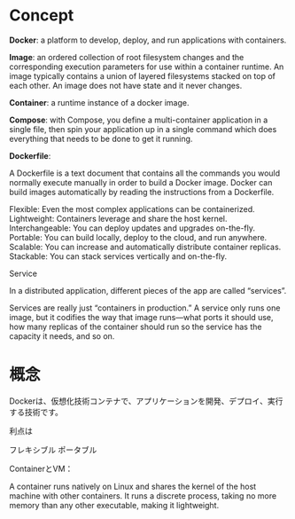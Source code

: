 # Concept

**Docker**: a platform to develop, deploy, and run applications with containers.

**Image**:  an ordered collection of root filesystem changes and the corresponding execution parameters for use within a container runtime. An image typically contains a union of layered filesystems stacked on top of each other. An image does not have state and it never changes.

**Container**: a runtime instance of a docker image.

**Compose**: with Compose, you define a multi-container application in a single file, then spin your application up in a single command which does everything that needs to be done to get it running.


**Dockerfile**:

A Dockerfile is a text document that contains all the commands you would normally execute manually in order to build a Docker image. Docker can build images automatically by reading the instructions from a Dockerfile.




Flexible: Even the most complex applications can be containerized.
Lightweight: Containers leverage and share the host kernel.
Interchangeable: You can deploy updates and upgrades on-the-fly.
Portable: You can build locally, deploy to the cloud, and run anywhere.
Scalable: You can increase and automatically distribute container replicas.
Stackable: You can stack services vertically and on-the-fly.


Service

In a distributed application, different pieces of the app are called “services”.

Services are really just “containers in production.”
A service only runs one image, but it codifies the way that image runs—what ports it should use, how many replicas of the container should run so the service has the capacity it needs, and so on.





# 概念

Dockerは、仮想化技術コンテナで、アプリケーションを開発、デプロイ、実行する技術です。

利点は


フレキシブル
ポータブル

ContainerとVM：

A container runs natively on Linux and shares the kernel of the host machine with other containers. It runs a discrete process, taking no more memory than any other executable, making it lightweight.
